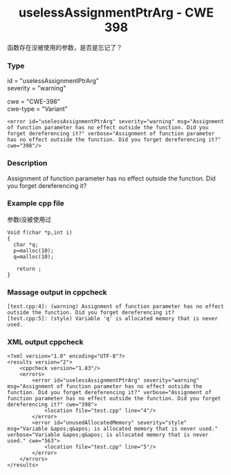 # <center> uselessAssignmentPtrArg - CWE 398

函数存在没被使用的参数，是否是忘记了？

### Type

id = "uselessAssignmentPtrArg"  
severity = "warning"

cwe = "CWE-398"  
cwe-type = "Variant"

    <error id="uselessAssignmentPtrArg" severity="warning" msg="Assignment of function parameter has no effect outside the function. Did you forget dereferencing it?" verbose="Assignment of function parameter has no effect outside the function. Did you forget dereferencing it?" cwe="398"/>


### Description

Assignment of function parameter has no effect outside the function. Did you forget dereferencing it?


### Example cpp file

参数i没被使用过

	Void f(char *p,int i)
	{
	  char *q;
	  p=malloc(10);
	  q=malloc(10);
	  
	   return ;
	}



### Massage output in cppcheck

	[test.cpp:4]: (warning) Assignment of function parameter has no effect outside the function. Did you forget dereferencing it?
	[test.cpp:5]: (style) Variable 'q' is allocated memory that is never used.


### XML output cppcheck
	
	<?xml version="1.0" encoding="UTF-8"?>
	<results version="2">
	    <cppcheck version="1.83"/>
	    <errors>
	        <error id="uselessAssignmentPtrArg" severity="warning" msg="Assignment of function parameter has no effect outside the function. Did you forget dereferencing it?" verbose="Assignment of function parameter has no effect outside the function. Did you forget dereferencing it?" cwe="398">
	            <location file="test.cpp" line="4"/>
	        </error>
	        <error id="unusedAllocatedMemory" severity="style" msg="Variable &apos;q&apos; is allocated memory that is never used." verbose="Variable &apos;q&apos; is allocated memory that is never used." cwe="563">
	            <location file="test.cpp" line="5"/>
	        </error>
	    </errors>
	</results>






